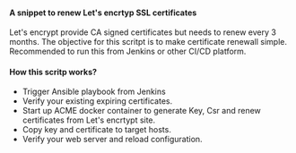 #### A snippet to renew Let's encrtyp SSL certificates
Let's encrypt provide CA signed certificates but needs to renew every 3 months.
The objective for this scritpt is to make certificate renewall simple.
Recommended to run this from Jenkins or other CI/CD platform. 

#### How this scritp works?
* Trigger Ansible playbook from Jenkins
* Verify your existing expiring certificates.
* Start up ACME docker container to generate Key, Csr and renew certificates from Let's encrtypt site.
* Copy key and certificate to target hosts.
* Verify your web server and reload configuration.
